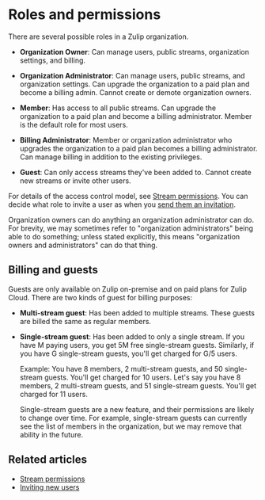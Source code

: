 # Roles and permissions

There are several possible roles in a Zulip organization.

* **Organization Owner**: Can manage users, public streams,
  organization settings, and billing.

* **Organization Administrator**: Can manage users, public streams,
  and organization settings. Can upgrade the organization to a paid
  plan and become a billing admin. Cannot create or demote
  organization owners.

* **Member**: Has access to all public streams. Can upgrade
  the organization to a paid plan and become a billing administrator.
  Member is the default role for most users.

* **Billing Administrator**: Member or organization administrator who
  upgrades the organization to a paid plan becomes a billing administrator.
  Can manage billing in addition to the existing privileges.

* **Guest**: Can only access streams they've been added to. Cannot create
  new streams or invite other users.

For details of the access control model, see [Stream
permissions](/help/stream-permissions).  You can decide what role to
invite a user as when you [send them an
invitation](/help/invite-new-users#send-invitations).

Organization owners can do anything an organization administrator can
do.  For brevity, we may sometimes refer to "organization
administrators" being able to do something; unless stated explicitly,
this means "organization owners and administrators" can do that thing.

## Billing and guests

Guests are only available on Zulip on-premise and on paid plans for Zulip
Cloud. There are two kinds of guest for billing purposes:

* **Multi-stream guest**: Has been added to multiple streams. These guests
  are billed the same as regular members.

* **Single-stream guest**: Has been added to only a single stream. If you
  have M paying users, you get 5M free single-stream guests. Similarly, if
  you have G single-stream guests, you'll get charged for G/5 users.

  Example: You have 8 members, 2 multi-stream guests, and 50 single-stream
  guests. You'll get charged for 10 users. Let's say you have 8 members, 2
  multi-stream guests, and 51 single-stream guests. You'll get charged for
  11 users.

  Single-stream guests are a new feature, and their permissions are likely
  to change over time. For example, single-stream guests can currently see
  the list of members in the organization, but we may remove that ability in
  the future.

## Related articles

* [Stream permissions](/help/stream-permissions)
* [Inviting new users](/help/invite-new-users)
